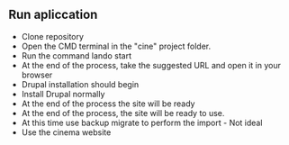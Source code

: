 ## Run apliccation
- Clone repository
- Open the CMD terminal in the "cine" project folder.
- Run the command lando start
- At the end of the process, take the suggested URL and open it in your browser
- Drupal installation should begin
- Install Drupal normally
- At the end of the process the site will be ready
- At the end of the process, the site will be ready to use.
- At this time use backup migrate to perform the import - Not ideal
- Use the cinema website